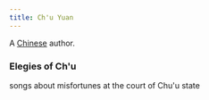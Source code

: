```yaml
---
title: Ch'u Yuan
---
```


A [Chinese](../index.html) author.

### Elegies of Ch'u

songs about misfortunes at the court of Chu'u state

